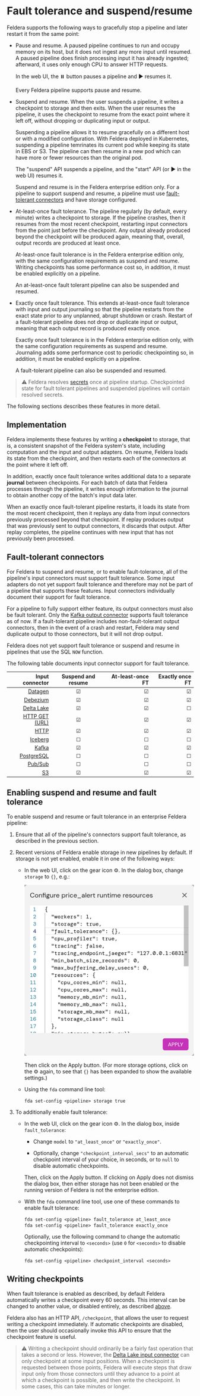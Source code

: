 # Fault tolerance and suspend/resume

Feldera supports the following ways to gracefully stop a pipeline and
later restart it from the same point:

* Pause and resume.  A paused pipeline continues to run and occupy
  memory on its host, but it does not ingest any more input until
  resumed.  A paused pipeline does finish processing input it has
  already ingested; afterward, it uses only enough CPU to answer HTTP
  requests.

  In the web UI, the ⏸️ button pauses a pipeline and ▶️ resumes it.

  Every Feldera pipeline supports pause and resume.

* Suspend and resume.  When the user suspends a pipeline, it writes a
  checkpoint to storage and then exits.  When the user resumes the
  pipeline, it uses the checkpoint to resume from the exact point
  where it left off, without dropping or duplicating input or output.

  Suspending a pipeline allows it to resume gracefully on a different
  host or with a modified configuration.  With Feldera deployed in
  Kubernetes, suspending a pipeline temrinates its current pod while
  keeping its state in EBS or S3.  The pipeline can then resume in a
  new pod which can have more or fewer resources than the original
  pod.

  The "suspend" API suspends a pipeline, and the "start" API (or ▶️ in
  the web UI) resumes it.

  Suspend and resume is in the Feldera enterprise edition only.  For a
  pipeline to support suspend and resume, a pipeline must use
  [fault-tolerant connectors](#fault-tolerant-connectors) and have
  storage configured.

* At-least-once fault tolerance.  The pipeline regularly (by default,
  every minute) writes a checkpoint to storage.  If the pipeline
  crashes, then it resumes from the most recent checkpoint, restarting
  input connectors from the point just before the checkpoint.  Any
  output already produced beyond the checkpoint will be produced
  again, meaning that, overall, output records are produced at least
  once.

  At-least-once fault tolerance is in the Feldera enterprise edition
  only, with the same configuration requirements as suspend and
  resume.  Writing checkpoints has some performance cost so, in
  addition, it must be enabled explicitly on a pipeline.

  An at-least-once fault tolerant pipeline can also be suspended and
  resumed.

* Exactly once fault tolerance.  This extends at-least-once fault
  tolerance with input and output journaling so that the pipeline
  restarts from the exact state prior to any unplanned, abrupt
  shutdown or crash.  Restart of a fault-tolerant pipeline does not
  drop or duplicate input or output, meaning that each output record
  is produced exactly once.

  Exactly once fault tolerance is in the Feldera enterprise edition
  only, with the same configuration requirements as suspend and
  resume.  Journaling adds some performance cost to periodic
  checkpointing so, in addition, it must be enabled explicitly on a
  pipeline.

  A fault-tolerant pipeline can also be suspended and resumed.

> ⚠️ Feldera resolves [secrets](../connectors/secret-references.md)
> once at pipeline startup.  Checkpointed state for fault tolerant pipelines and
> suspended pipelines will contain resolved secrets.

The following sections describes these features in more detail.

## Implementation

Feldera implements these features by writing a **checkpoint** to
storage, that is, a consistent snapshot of the Feldera system's state,
including computation and the input and output adapters.  On resume,
Feldera loads its state from the checkpoint, and then restarts each of
the connectors at the point where it left off.

In addition, exactly once fault tolerance writes additional data to a
separate **journal** between checkpoints.  For each batch of data that
Feldera processes through the pipeline, it writes enough information
to the journal to obtain another copy of the batch's input data later.

When an exactly once fault-tolerant pipeline restarts, it loads its
state from the most recent checkpoint, then it replays any data from
input connectors previously processed beyond that checkpoint.  If
replay produces output that was previously sent to output connectors,
it discards that output.  After replay completes, the pipeline
continues with new input that has not previously been processed.

## Fault-tolerant connectors

For Feldera to suspend and resume, or to enable fault-tolerance, all
of the pipeline's input connectors must support fault tolerance.  Some
input adapters do not yet support fault tolerance and therefore may
not be part of a pipeline that supports these features.  Input
connectors individually document their support for fault tolerance.

For a pipeline to fully support either feature, its output connectors
must also be fault tolerant.  Only the [Kafka output
connector](/connectors/sinks/kafka.md) supports fault tolerance as of
now.  If a fault-tolerant pipeline includes non-fault-tolerant output
connectors, then in the event of a crash and restart, Feldera may send
duplicate output to those connectors, but it will not drop output.

Feldera does not yet support fault tolerance or suspend and resume in
pipelines that use the SQL `NOW` function.

The following table documents input connector support for fault
tolerance.

|Input connector|Suspend and resume|At-least-once FT|Exactly once FT|
|--------------:|:----------------:|---------------:|--------------:|
|[Datagen]|☑|☑|☑|
|[Debezium]|☑|☑|☑|
|[Delta Lake]|☑|☑|☐|
|[HTTP GET (URL)]|☑|☑|☑|
|[HTTP]|☑|☑|☑|
|[Iceberg]|☐|☐|☐|
|[Kafka]|☑|☑|☑|
|[PostgreSQL]|☐|☐|☐|
|[Pub/Sub]|☐|☐|☐|
|[S3]|☑|☑|☑|

[Datagen]: /connectors/sources/datagen.md
[Debezium]: /connectors/sources/debezium.md
[Delta Lake]: /connectors/sources/delta.md
[HTTP GET (URL)]: /connectors/sources/http-get.md
[HTTP]: /connectors/sources/http.md
[Iceberg]: /connectors/sources/iceberg.md
[Kafka]: /connectors/sources/kafka.md
[PostgreSQL]: /connectors/sources/postgresql.md
[Pub/Sub]: /connectors/sources/pubsub.md
[S3]: /connectors/sources/s3.md

## Enabling suspend and resume and fault tolerance

To enable suspend and resume or fault tolerance in an enterprise
Feldera pipeline:

1. Ensure that all of the pipeline's connectors support fault tolerance, as
   described in the previous section.

2. Recent versions of Feldera enable storage in new pipelines by
   default.  If storage is not yet enabled, enable it in one of the
   following ways:

   - In the web UI, click on the gear icon ⚙️.  In the dialog box,
     change `storage` to `{}`, e.g.:

     ![Fault tolerance configuration](fault-tolerance.png)

     Then click on the Apply button.  (For more storage options, click
     on the ⚙️ again, to see that `{}` has been expanded to show the
     available settings.)

   - Using the `fda` command line tool:

     ```
     fda set-config <pipeline> storage true
     ```

3. To additionally enable fault tolerance:

   - In the web UI, click on the gear icon ⚙️.  In the dialog box,
     inside `fault_tolerance`:

     - Change `model` to `"at_least_once"` or `"exactly_once"`.

     - Optionally, change `"checkpoint_interval_secs"` to an automatic
       checkpoint interval of your choice, in seconds, or to `null` to
       disable automatic checkpoints.

     Then, click on the Apply button.  If clicking on Apply does not
     dismiss the dialog box, then either storage has not been enabled
     or the running version of Feldera is not the enterprise edition.

   - With the `fda` command line tool, use one of these commands to
     enable fault tolerance:

     ```
     fda set-config <pipeline> fault_tolerance at_least_once
     fda set-config <pipeline> fault_tolerance exactly_once
     ```

     Optionally, use the following command to change the automatic
     checkpointing interval to `<seconds>` (use `0` for `<seconds>` to
     disable automatic checkpoints):

     ```
     fda set-config <pipeline> checkpoint_interval <seconds>
     ```

## Writing checkpoints

When fault tolerance is enabled as described, by default Feldera
automatically writes a checkpoint every 60 seconds.  This interval can
be changed to another value, or disabled entirely, as described
[above](#enabling-suspend-and-resume-and-fault-tolerance).

Feldera also has an HTTP API, `/checkpoint`, that allows the user to
request writing a checkpoint immediately.  If automatic checkpoints
are disabled, then the user should occasionally invoke this API to
ensure that the checkpoint feature is useful.

> ⚠️ Writing a checkpoint should ordinarily be a fairly fast operation
that takes a second or less.  However, the [Delta Lake input
connector](../connectors/sources/delta.md) can only checkpoint at some
input positions.  When a checkpoint is requested between those points,
Feldera will execute steps that draw input only from those connectors
until they advance to a point at which a checkpoint is possible, and
then write the checkpoint.  In some cases, this can take minutes or
longer.
